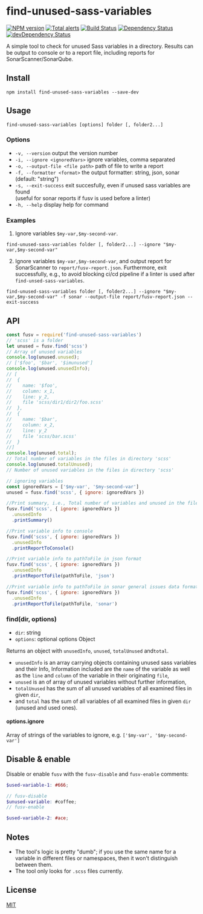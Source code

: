 # find-unused-sass-variables

[![NPM version](https://img.shields.io/npm/v/find-unused-sass-variables.svg)](https://www.npmjs.com/package/find-unused-sass-variables)
[![Total alerts](https://img.shields.io/lgtm/alerts/g/XhmikosR/find-unused-sass-variables.svg?logo=lgtm&logoWidth=18)](https://lgtm.com/projects/g/XhmikosR/find-unused-sass-variables/alerts/)
[![Build Status](https://github.com/XhmikosR/find-unused-sass-variables/workflows/Tests/badge.svg)](https://github.com/XhmikosR/find-unused-sass-variables/actions?workflow=Tests)
[![Dependency Status](https://img.shields.io/david/XhmikosR/find-unused-sass-variables.svg)](https://david-dm.org/XhmikosR/find-unused-sass-variables)
[![devDependency Status](https://img.shields.io/david/dev/XhmikosR/find-unused-sass-variables.svg)](https://david-dm.org/XhmikosR/find-unused-sass-variables#info=devDependencies)

A simple tool to check for unused Sass variables in a directory. Results can be output to console or to a report file, including reports for SonarScanner/SonarQube.

## Install

```shell
npm install find-unused-sass-variables --save-dev
```

## Usage

```shell
find-unused-sass-variables [options] folder [, folder2...]
```
### Options

* `-v, --version` output the version number
* `-i, --ignore <ignoredVars>` ignore variables, comma separated
* `-o, --output-file <file path>` path of file to write a report
* `-f, --formatter <format>` the output formatter: string, json, sonar (default: "string")
* `-s, --exit-success` exit succesfully, even if unused sass variables are found<br>
(useful for sonar reports if fusv is used before a linter)
* `-h, --help` display help for command

### Examples

1. Ignore variables `$my-var,$my-second-var`.
```shell
find-unused-sass-variables folder [, folder2...] --ignore "$my-var,$my-second-var"
```
2. Ignore variables `$my-var,$my-second-var`, and output report for SonarScanner to `report/fusv-report.json`. Furthermore, exit successfully, e.g., to avoid blocking ci/cd pipeline if a linter is used after `find-unsed-sass-variables`.
```shell
find-unused-sass-variables folder [, folder2...] --ignore "$my-var,$my-second-var" -f sonar --output-file report/fusv-report.json --exit-success
```

## API

```js
const fusv = require('find-unused-sass-variables')
// 'scss' is a folder
let unused = fusv.find('scss')
// Array of unused variables
console.log(unused.unused);
// ['$foo', '$bar', '$imunused']
console.log(unused.unusedInfo);
// [
//  {
//    name: '$foo',
//    column: x_1,
//    line: y_2,
//    file 'scss/dir1/dir2/foo.scss'
//  },
//  {
//    name: '$bar',
//    column: x_2,
//    line: y_2
//    file 'scss/bar.scss'
//  }
//]
console.log(unused.total);
// Total number of variables in the files in directory 'scss'
console.log(unused.totalUnused);
// Number of unused variables in the files in directory 'scss'

// ignoring variables
const ignoredVars = ['$my-var', '$my-second-var']
unused = fusv.find('scss', { ignore: ignoredVars })

//Print summary, i.e., Total number of variables and unused in the files in directory 'scss'
fusv.find('scss', { ignore: ignoredVars })
  .unusedInfo
  .printSummary()

//Print variable info to console
fusv.find('scss', { ignore: ignoredVars })
  .unusedInfo
  .printReportToConsole()

//Print variable info to pathToFile in json format
fusv.find('scss', { ignore: ignoredVars })
  .unusedInfo
  .printReportToFile(pathToFile, 'json')

//Print variable info to pathToFile in sonar general issues data format
fusv.find('scss', { ignore: ignoredVars })
  .unusedInfo
  .printReportToFile(pathToFile, 'sonar')
```

### find(dir, options)

* `dir`: string
* `options`: optional options Object

Returns an object with `unusedInfo`, `unused`, `totalUnused` and`total`.

* `unusedInfo` is an array carrying objects containing unused sass variables and their Info,
Information included are the `name` of the variable as well as the `line` and `column` of the variable in their originating `file`,
* `unused` is an of array of unused variables without further information,
* `totalUnused` has the sum of all unused variables of all examined files in given `dir`,
*  and `total` has the sum of all variables of all examined files in given `dir` (unused and used ones).

#### options.ignore

Array of strings of the variables to ignore, e.g. `['$my-var', '$my-second-var']`

## Disable & enable

Disable or enable `fusv` with the `fusv-disable` and `fusv-enable` comments:

```scss
$used-variable-1: #666;

// fusv-disable
$unused-variable: #coffee;
// fusv-enable

$used-variable-2: #ace;
```

## Notes

* The tool's logic is pretty "dumb"; if you use the same name for a variable in different files or namespaces,
  then it won't distinguish between them.
* The tool only looks for `.scss` files currently.

## License

[MIT](LICENSE)
